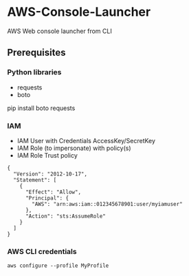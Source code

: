# AWS-Console-Launcher
AWS Web console launcher from CLI


## Prerequisites

### Python libraries
* requests
* boto

pip install boto requests

### IAM

* IAM User with Credentials AccessKey/SecretKey
* IAM Role (to impersonate) with policy(s)
* IAM Role Trust policy
```
{
  "Version": "2012-10-17",
  "Statement": [
    {
      "Effect": "Allow",
      "Principal": {
        "AWS": "arn:aws:iam::012345678901:user/myiamuser"
      },
      "Action": "sts:AssumeRole"
    }
  ]
}
```

### AWS CLI credentials

`aws configure --profile MyProfile`


